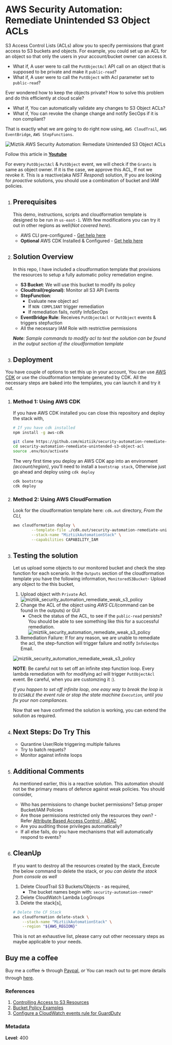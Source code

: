 # AWS Security Automation: Remediate Unintended S3 Object ACLs

 S3 Access Control Lists (ACLs) allow you to specify permissions that grant access to S3 buckets and objects. For example, you could set up an ACL for an object so that only the users in your account/bucket owner can access it.

- What if, A user were to call the `PutObjectAcl` API call on an object that is supposed to be private and make it `public-read`?
- What if, A user were to call the `PutObject` with Acl parameter set to `public-read`?

Ever wondered how to keep the objects private? How to solve this problem and do this efficiently at cloud scale?

- What if, You can automatically validate any changes to S3 Object ACLs?
- What if, You can revoke the change change and notify SecOps if it is non compliant?

That is exactly what we are going to do right now using, `AWS CloudTrail`, `AWS EventBridge`, `AWS StepFunctions`.

  ![Miztiik AWS Security Automation: Remediate Unintended S3 Object ACLs](images/miztiik_security_automation_remediate_object_acl_architecture.png)

  Follow this article in **[Youtube](https://www.youtube.com/c/ValaxyTechnologies)**

  For every `PutObjectAcl` & `PutObject` event, we will check if the `Grants` is same as object owner. If it is the case, we approve this ACL, If not we revoke it. This is a reactive(aka _NIST Respond_) solution, If you are looking for _proactive_ solutions, you should use a combination of bucket and IAM policies.

1. ## Prerequisites

    This demo, instructions, scripts and cloudformation template is designed to be run in `us-east-1`. With few modifications you can try it out in other regions as well(_Not covered here_).

    - AWS CLI pre-configured - [Get help here](https://youtu.be/TPyyfmQte0U)
    - **Optional** AWS CDK Installed & Configured - [Get help here](https://www.youtube.com/watch?v=MKwxpszw0Rc)

1. ## Solution Overview

    In this repo, I have included a cloudformation template that provisions the resources to setup a fully automatic policy remedation engine.

    - **S3 Bucket**: We will use this bucket to modify its policy
    - **Cloudtrail(regional)**: Monitor all S3 API Events
    - **StepFunction**:
        - Evaluate new object acl
        - If `NON COMPLIANT` trigger remediation
        - If remediation fails, notify InfoSecOps
    - **EventBridge Rule**: Receives `PutObjectAcl` or `PutObject` events & triggers stepfuction
    - All the necessary IAM Role with restrictive permissions

    _**Note**: Sample commands to modify acl to test the solution can be found in the output section of the cloudformation template_

1. ## Deployment

  You have couple of options to set this up in your account, You can use [AWS CDK](https://www.youtube.com/watch?v=MKwxpszw0Rc) or use the cloudformation template generated by CDK. All the necessary steps are baked into the templates, you can launch it and try it out.

  1. ### Method 1: Using AWS CDK

      If you have AWS CDK installed you can close this repository and deploy the stack with,

        ```sh
        # If you have cdk installed
        npm install -g aws-cdk

        git clone https://github.com/miztiik/security-automation-remediate-unintended-s3-object-acl.git
        cd security-automation-remediate-unintended-s3-object-acl
        source .env/bin/activate
        ```

      The very first time you deploy an AWS CDK app into an environment _(account/region)_, you’ll need to install a `bootstrap stack`, Otherwise just go ahead and deploy using `cdk deploy`

        ```sh
        cdk bootstrap
        cdk deploy
        ```

  1. ### Method 2: Using AWS CloudFormation

      Look for the cloudformation template here: `cdk.out` directory, _From the CLI,_

        ```sh
        aws cloudformation deploy \
                --template-file ./cdk.out/security-automation-remediate-unintended-s3-object-acl.template.json \
                --stack-name "MiztiikAutomationStack" \
                --capabilities CAPABILITY_IAM
        ```

1. ## Testing the solution

    Let us upload some objects to our monitored bucket and check the step function for each scenario. In the `Outputs` section of the cloudformation template you have the following information, `MonitoredS3Bucket`- Upload any object to the this bucket,

    1. Upload object with `Private` Acl.
    ![miztiik_security_automation_remediate_weak_s3_policy](images/miztiik_security_automation_remediate_object_acl_private_00.png)
    1. Change the ACL of the object using _AWS CLI_(command can be found in the outputs) or GUI
        - Check the status of the ACL, to see if the `public-read` persists?
    You should be able to see something like this for a successful remediation.
    ![miztiik_security_automation_remediate_weak_s3_policy](images/miztiik_security_automation_remediate_object_acl_success_00.png)
    1. Remediation Failure: If for any reason, we are unable to remediate the acl, the step-function will trigger failure and notify `InfoSecOps` Email.


    ![miztiik_security_automation_remediate_weak_s3_policy](images/miztiik_security_automation_remediate_object_acl_failure_00.png)

    **NOTE**: Be careful not to set off an infinite step function loop. Every lambda remediation with for modifying acl will trigger `PutObjectAcl` event. Be careful, when you are customzing it :).

    _If you happen to set off infinite loop, one easy way to break the loop is to `DISABLE` the event rule or stop the state machine `Execution`, until you fix your non compliances._

    Now that we have confirmed the solution is working, you can extend the solution as required.

1. ## Next Steps: Do Try This

    - Qurantine User/Role triggering multiple failures
    - Try to batch requets?
    - Monitor against infinite loops

1. ## Additional Comments

    As mentioned earlier, this is a reactive solution. This automation should not be the primary means of defence against weak policies. You should consider,

    - Who has permissions to change bucket permissions? Setup proper Bucket/IAM Policies
    - Are those permissions restricted only the resources they own? - Refer [Attribute Based Access Control - ABAC](https://github.com/miztiik/dev-sec-ops/tree/master/s3-restrict-object-access-based-on-tags-abac)
    - Are you auditing those privileges automatically?
    - If all else fails, do you have mechanisms that will automatically respond to events?

1. ## CleanUp

    If you want to destroy all the resources created by the stack, Execute the below command to delete the stack, or _you can delete the stack from console as well_

    1. Delete CloudTrail S3 Buckets/Objects - as required,
        - The bucket names begin with:  `security-automation-remed*`
    1. Delete CloudWatch Lambda LogGroups
    1. Delete the stack[s],

    ```bash
    # Delete the CF Stack
    aws cloudformation delete-stack \
        --stack-name "MiztiikAutomationStack" \
        --region "${AWS_REGION}"
    ```

    This is not an exhaustive list, please carry out other necessary steps as maybe applicable to your needs.

## Buy me a coffee

Buy me a coffee ☕ through [Paypal](https://paypal.me/valaxy), _or_ You can reach out to get more details through [here](https://youtube.com/c/valaxytechnologies/about).

### References

1. [Controlling Access to S3 Resources](https://aws.amazon.com/blogs/security/iam-policies-and-bucket-policies-and-acls-oh-my-controlling-access-to-s3-resources/)
1. [Bucket Policy Examples](https://docs.aws.amazon.com/AmazonS3/latest/dev//example-bucket-policies.html)
1. [Configure a CloudWatch events rule for GuardDuty](https://aws.amazon.com/premiumsupport/knowledge-center/guardduty-cloudwatch-sns-rule/)

### Metadata

**Level**: 400
